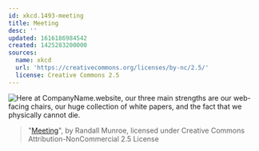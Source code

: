 ```yaml
---
id: xkcd.1493-meeting
title: Meeting
desc: ''
updated: 1616186984542
created: 1425283200000
sources:
  name: xkcd
  url: 'https://creativecommons.org/licenses/by-nc/2.5/'
  license: Creative Commons 2.5
---
```

![Here at CompanyName.website, our three main strengths are our web-facing chairs, our huge collection of white papers, and the fact that we physically cannot die.](https://imgs.xkcd.com/comics/meeting.png)
> "[Meeting](https://xkcd.com/1493/)", by Randall Munroe, licensed under Creative Commons Attribution-NonCommercial 2.5 License
